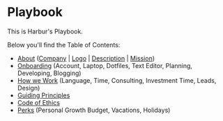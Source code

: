 # Playbook

This is Harbur's Playbook.

Below you'll find the Table of Contents:

* [About] ([Company] | [Logo] | [Description] | [Mission])
* [Onboarding] (Account, Laptop, Dotfiles, Text Editor, Planning, Developing, Blogging)
* [How we Work] (Language, Time, Consulting, Investment Time, Leads, Design)
* [Guiding Principles]
* [Code of Ethics]
* [Perks] (Personal Growth Budget, Vacations, Holidays)

[About]: docs/about.md
  [Company]: docs/about.md#company
  [Logo]: docs/about.md#logo
  [Description]: docs/about.md#description
  [Mission]: docs/about.md#mission

[Onboarding]: docs/onboarding.md
[Guiding Principles]: docs/guiding-principles.md
[How we Work]: docs/how-we-work.md
[Code of Ethics]: docs/code-of-ethics.md
[Perks]: docs/perks.md
